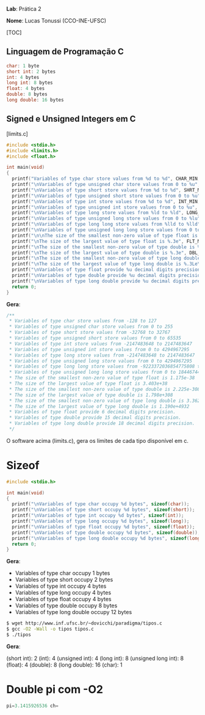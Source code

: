 __Lab__: Prática 2

__Nome__: Lucas Tonussi (CCO-INE-UFSC)

[TOC]

## Linguagem de Programação C

```c
char: 1 byte
short int: 2 bytes
int: 4 bytes
long int: 8 bytes
float: 4 bytes
double: 8 bytes
long double: 16 bytes
```

## Signed e Unsigned Integers em C


[limits.c]

```c
#include <stdio.h>
#include <limits.h>
#include <float.h>

int main(void)
{
  printf("Variables of type char store values from %d to %d", CHAR_MIN, CHAR_MAX);
  printf("\nVariables of type unsigned char store values from 0 to %u", UCHAR_MAX);
  printf("\nVariables of type short store values from %d to %d", SHRT_MIN, SHRT_MAX);
  printf("\nVariables of type unsigned short store values from 0 to %u",USHRT_MAX);
  printf("\nVariables of type int store values from %d to %d", INT_MIN, INT_MAX);
  printf("\nVariables of type unsigned int store values from 0 to %u", UINT_MAX);
  printf("\nVariables of type long store values from %ld to %ld", LONG_MIN, LONG_MAX);
  printf("\nVariables of type unsigned long store values from 0 to %lu", ULONG_MAX);
  printf("\nVariables of type long long store values from %lld to %lld", LLONG_MIN, LLONG_MAX);
  printf("\nVariables of type unsigned long long store values from 0 to %llu", ULLONG_MAX);
  printf("\n\nThe size of the smallest non-zero value of type float is %.3e", FLT_MIN);
  printf("\nThe size of the largest value of type float is %.3e", FLT_MAX);
  printf("\nThe size of the smallest non-zero value of type double is %.3e", DBL_MIN);
  printf("\nThe size of the largest value of type double is %.3e", DBL_MAX);
  printf("\nThe size of the smallest non-zero value of type long double is %.3Le", LDBL_MIN);
  printf("\nThe size of the largest value of type long double is %.3Le\n", LDBL_MAX);
  printf("\nVariables of type float provide %u decimal digits precision.",  FLT_DIG);
  printf("\nVariables of type double provide %u decimal digits precision.",  DBL_DIG);
  printf("\nVariables of type long double provide %u decimal digits precision.", LDBL_DIG);
  return 0;
}
```

__Gera__:

```c
/**
 * Variables of type char store values from -128 to 127
 * Variables of type unsigned char store values from 0 to 255
 * Variables of type short store values from -32768 to 32767
 * Variables of type unsigned short store values from 0 to 65535
 * Variables of type int store values from -2147483648 to 2147483647
 * Variables of type unsigned int store values from 0 to 4294967295
 * Variables of type long store values from -2147483648 to 2147483647
 * Variables of type unsigned long store values from 0 to 4294967295
 * Variables of type long long store values from -9223372036854775808 to 9223372036854775807
 * Variables of type unsigned long long store values from 0 to 18446744073709551615
 * The size of the smallest non-zero value of type float is 1.175e-38
 * The size of the largest value of type float is 3.403e+38
 * The size of the smallest non-zero value of type double is 2.225e-308
 * The size of the largest value of type double is 1.798e+308
 * The size of the smallest non-zero value of type long double is 3.362e-4932
 * The size of the largest value of type long double is 1.190e+4932
 * Variables of type float provide 6 decimal digits precision.
 * Variables of type double provide 15 decimal digits precision.
 * Variables of type long double provide 18 decimal digits precision.
 */
```

O software acima (limits.c), gera os limites de cada tipo disponível em c.

# Sizeof

```c
#include <stdio.h>

int main(void)
{
  printf("\nVariables of type char occupy %d bytes", sizeof(char));
  printf("\nVariables of type short occupy %d bytes", sizeof(short));
  printf("\nVariables of type int occupy %d bytes", sizeof(int));
  printf("\nVariables of type long occupy %d bytes", sizeof(long));
  printf("\nVariables of type float occupy %d bytes", sizeof(float));
  printf("\nVariables of type double occupy %d bytes", sizeof(double));
  printf("\nVariables of type long double occupy %d bytes", sizeof(long double));
  return 0;
}
```

__Gera__:

+ Variables of type char occupy 1 bytes
+ Variables of type short occupy 2 bytes
+ Variables of type int occupy 4 bytes
+ Variables of type long occupy 4 bytes
+ Variables of type float occupy 4 bytes
+ Variables of type double occupy 8 bytes
+ Variables of type long double occupy 12 bytes


```bash
$ wget http://www.inf.ufsc.br/~dovicchi/paradigma/tipos.c
$ gcc -O2 -Wall -o tipos tipos.c
$ ./tipos
```
__Gera__:

(short int): 2
(int): 4
(unsigned int): 4
(long int): 8
(unsigned long int): 8
(float): 4
(double): 8
(long double): 16
(char): 1

# Double pi com -O2

```c
pi=3.1415926536 ch=
```
